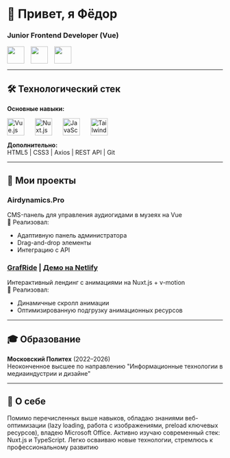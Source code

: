 # 👋 Привет, я Фёдор
### Junior Frontend Developer (Vue)

<div style="display: flex; flex-direction: row; gap: 15px;">
  <a href="https://t.me/ALFzza">
    <img src="https://cdn.simpleicons.org/telegram/26A5E4" width="40">
  </a>
  <a href="mailto:qiranem@gmail.com">
    <img src="https://cdn.simpleicons.org/gmail/EA4335" width="40">
  </a>
  <a href="https://github.com/ALFzz">
    <img src="https://cdn.simpleicons.org/github/fff" width="40">
  </a>
</div>

---

## 🛠️ Технологический стек
**Основные навыки:**  
<div style="display: flex; flex-direction: row;  gap: 25px;">
    <img src="https://cdn.simpleicons.org/vuedotjs/4FC08D" width="40" alt="Vue.js">
    <img src="https://cdn.simpleicons.org/nuxt/00DC82" width="40" alt="Nuxt.js">
    <img src="https://cdn.simpleicons.org/javascript/F7DF1E" width="40" alt="JavaScript">
    <img src="https://cdn.simpleicons.org/tailwindcss/06B6D4" width="40" alt="Tailwind CSS">
</div>

**Дополнительно:**  
HTML5 | CSS3 | Axios | REST API | Git

---

## 🚀 Мои проекты
### Airdynamics.Pro
CMS-панель для управления аудиогидами в музеях на Vue  
🔹 Реализовал:
- Адаптивную панель администратора
- Drag-and-drop элементы
- Интеграцию с API


### [GrafRide](https://github.com/ALFzz/grafride) | [Демо на Netlify](https://iridescent-cat-0bc2ab.netlify.app)
Интерактивный лендинг с анимациями на Nuxt.js + v-motion  
🔹 Реализовал:
- Динамичные скролл анимации
- Оптимизированную подгрузку анимационных ресурсов

---

## 🎓 Образование
**Московский Политех** (2022–2026)  
Неоконченное высшее по направлению "Информационные технологии в медиаиндустрии и дизайне"

---

## 🌟 О себе
Помимо перечисленных выше навыков, обладаю знаниями веб-оптимизации (lazy loading, работа с изображениями, preload ключевых ресурсов), владею Microsoft Office. Активно изучаю современный стек: Nuxt.js и TypeScript. Легко осваиваю новые технологии, стремлюсь к профессиональному развитию
